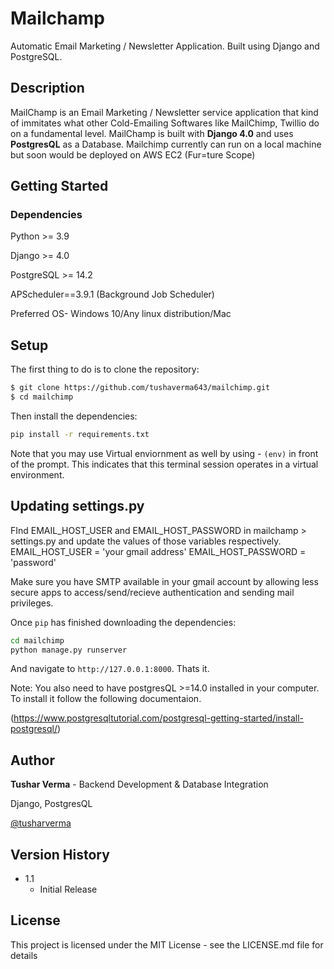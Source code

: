 # Mailchamp
Automatic Email Marketing / Newsletter Application. Built using Django and PostgreSQL.

## Description
MailChamp is an Email Marketing / Newsletter service application that kind of immitates what other Cold-Emailing Softwares like MailChimp, Twillio do on a fundamental level.
MailChamp is built with **Django 4.0** and uses **PostgresQL** as a Database.
Mailchimp currently can run on a local machine but soon would be deployed on AWS EC2 (Fur=ture Scope)

<!-- ![welcome Screen](assets/home1.jpg)
![Login Page](assets/login.jpg)
![Home](assets/home2.jpg) -->

## Getting Started
### Dependencies
Python >= 3.9

Django >= 4.0

PostgreSQL >= 14.2

APScheduler==3.9.1 (Background Job Scheduler)

Preferred OS- Windows 10/Any linux distribution/Mac

## Setup

The first thing to do is to clone the repository:

```sh
$ git clone https://github.com/tushaverma643/mailchimp.git
$ cd mailchimp
```
Then install the dependencies:

```sh
pip install -r requirements.txt
```
Note that you may use Virtual enviornment as well by using -  `(env)` in front of the prompt. This indicates that this terminal
session operates in a virtual environment.

## Updating settings.py

FInd EMAIL_HOST_USER and  EMAIL_HOST_PASSWORD in mailchamp > settings.py and update the values of those variables respectively.
EMAIL_HOST_USER = 'your gmail address'
EMAIL_HOST_PASSWORD = 'password'

Make sure you have SMTP available in your gmail account by allowing less secure apps to access/send/recieve authentication and sending mail privileges.


Once `pip` has finished downloading the dependencies:
```sh
cd mailchimp
python manage.py runserver
```
And navigate to `http://127.0.0.1:8000`.
Thats it.

Note: You also need to have postgresQL >=14.0  installed in your computer. To install it follow the following documentaion.

(https://www.postgresqltutorial.com/postgresql-getting-started/install-postgresql/)

## Author
**Tushar Verma**  - Backend Development & Database Integration

Django, PostgresQL

[@tusharverma](https://www.linkedin.com/in/tusharverma643/)

## Version History
* 1.1
    * Initial Release
 

## License

This project is licensed under the MIT License - see the LICENSE.md file for details

